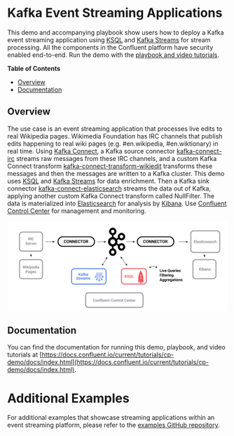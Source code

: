# Kafka Event Streaming Applications

This demo and accompanying playbook show users how to deploy a Kafka event streaming application using [KSQL](https://www.confluent.io/product/ksql/) and [Kafka Streams](https://docs.confluent.io/current/streams/index.html) for stream processing. All the components in the Confluent platform have security enabled end-to-end. Run the demo with the [playbook and video tutorials](https://docs.confluent.io/current/tutorials/cp-demo/docs/index.html).

**Table of Contents**

- [Overview](#overview)
- [Documentation](#documentation)


## Overview

The use case is an event streaming application that processes live edits to real Wikipedia pages. Wikimedia Foundation has IRC channels that publish edits happening to real wiki pages (e.g. #en.wikipedia, #en.wiktionary) in real time. Using [Kafka Connect](http://docs.confluent.io/current/connect/index.html), a Kafka source connector [kafka-connect-irc](https://github.com/cjmatta/kafka-connect-irc) streams raw messages from these IRC channels, and a custom Kafka Connect transform [kafka-connect-transform-wikiedit](https://github.com/cjmatta/kafka-connect-transform-wikiedit) transforms these messages and then the messages are written to a Kafka cluster. This demo uses [KSQL](https://www.confluent.io/product/ksql/) and [Kafka Streams](http://docs.confluent.io/current/streams/index.html) for data enrichment. Then a Kafka sink connector [kafka-connect-elasticsearch](http://docs.confluent.io/current/connect/connect-elasticsearch/docs/elasticsearch_connector.html) streams the data out of Kafka, applying another custom Kafka Connect transform called NullFilter. The data is materialized into [Elasticsearch](https://www.elastic.co/products/elasticsearch) for analysis by [Kibana](https://www.elastic.co/products/kibana). Use [Confluent Control Center](https://www.confluent.io/product/control-center/) for management and monitoring.

![image](docs/images/cp-demo-overview.jpg)

## Documentation

You can find the documentation for running this demo, playbook, and video tutorials at [https://docs.confluent.io/current/tutorials/cp-demo/docs/index.html](https://docs.confluent.io/current/tutorials/cp-demo/docs/index.html).

# Additional Examples

For additional examples that showcase streaming applications within an event streaming platform, please refer to the [examples GitHub repository](https://github.com/confluentinc/examples).

